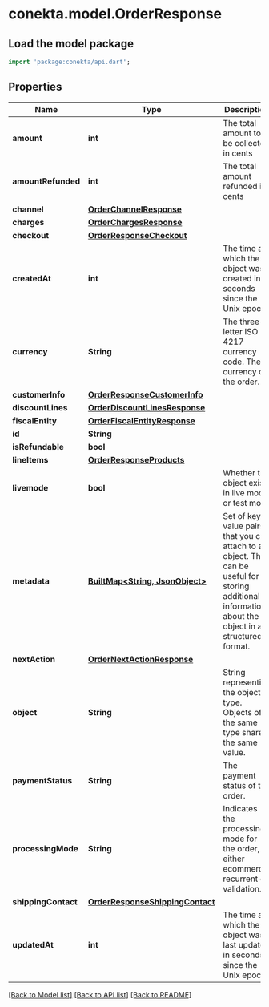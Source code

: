# conekta.model.OrderResponse

## Load the model package
```dart
import 'package:conekta/api.dart';
```

## Properties
Name | Type | Description | Notes
------------ | ------------- | ------------- | -------------
**amount** | **int** | The total amount to be collected in cents | [optional] 
**amountRefunded** | **int** | The total amount refunded in cents | [optional] 
**channel** | [**OrderChannelResponse**](OrderChannelResponse.md) |  | [optional] 
**charges** | [**OrderChargesResponse**](OrderChargesResponse.md) |  | [optional] 
**checkout** | [**OrderResponseCheckout**](OrderResponseCheckout.md) |  | [optional] 
**createdAt** | **int** | The time at which the object was created in seconds since the Unix epoch | [optional] 
**currency** | **String** | The three-letter ISO 4217 currency code. The currency of the order. | [optional] 
**customerInfo** | [**OrderResponseCustomerInfo**](OrderResponseCustomerInfo.md) |  | [optional] 
**discountLines** | [**OrderDiscountLinesResponse**](OrderDiscountLinesResponse.md) |  | [optional] 
**fiscalEntity** | [**OrderFiscalEntityResponse**](OrderFiscalEntityResponse.md) |  | [optional] 
**id** | **String** |  | [optional] 
**isRefundable** | **bool** |  | [optional] 
**lineItems** | [**OrderResponseProducts**](OrderResponseProducts.md) |  | [optional] 
**livemode** | **bool** | Whether the object exists in live mode or test mode | [optional] 
**metadata** | [**BuiltMap&lt;String, JsonObject&gt;**](JsonObject.md) | Set of key-value pairs that you can attach to an object. This can be useful for storing additional information about the object in a structured format. | [optional] 
**nextAction** | [**OrderNextActionResponse**](OrderNextActionResponse.md) |  | [optional] 
**object** | **String** | String representing the object’s type. Objects of the same type share the same value. | [optional] 
**paymentStatus** | **String** | The payment status of the order. | [optional] 
**processingMode** | **String** | Indicates the processing mode for the order, either ecommerce, recurrent or validation. | [optional] 
**shippingContact** | [**OrderResponseShippingContact**](OrderResponseShippingContact.md) |  | [optional] 
**updatedAt** | **int** | The time at which the object was last updated in seconds since the Unix epoch | [optional] 

[[Back to Model list]](../README.md#documentation-for-models) [[Back to API list]](../README.md#documentation-for-api-endpoints) [[Back to README]](../README.md)


